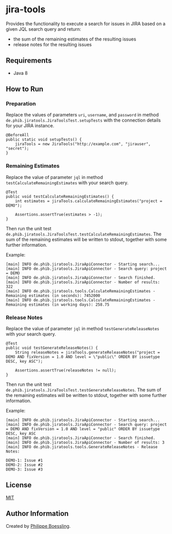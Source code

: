 # jira-tools

Provides the functionality to execute a search for issues in JIRA based on a given JQL search query and return:
- the sum of the remaining estimates of the resulting issues
- release notes for the resulting issues

## Requirements

- Java 8

## How to Run

### Preparation

Replace the values of parameters `uri`, `username`, and `password` in method 
`de.phib.jiratools.JiraToolsTest.setupTests` with the connection details for your JIRA instance.

```
@BeforeAll
public static void setupTests() {
    jiraTools = new JiraTools("http://example.com", "jirauser", "secret");
}
```

### Remaining Estimates

Replace the value of parameter `jql` in method `testCalculateRemainingEstimates` with your search query.

```
@Test
public void testCalculateRemainingEstimates() {
    int estimates = jiraTools.calculateRemainingEstimates("project = DEMO");

    Assertions.assertTrue(estimates > -1);
}
```

Then run the unit test `de.phib.jiratools.JiraToolsTest.testCalculateRemainingEstimates`. The sum of the
remaining estimates will be written to stdout, together with some further information.

Example:
```
[main] INFO de.phib.jiratools.JiraApiConnector - Starting search...
[main] INFO de.phib.jiratools.JiraApiConnector - Search query: project = DEMO
[main] INFO de.phib.jiratools.JiraApiConnector - Search finished.
[main] INFO de.phib.jiratools.JiraApiConnector - Number of results: 322
[main] INFO de.phib.jiratools.tools.CalculateRemainingEstimates - Remaining estimates (in seconds): 7452000
[main] INFO de.phib.jiratools.tools.CalculateRemainingEstimates - Remaining estimates (in working days): 258.75
```

### Release Notes

Replace the value of parameter `jql` in method `testGenerateReleaseNotes` with your search query.

```
@Test
public void testGenerateReleaseNotes() {
    String releaseNotes = jiraTools.generateReleaseNotes("project = DEMO AND fixVersion = 1.0 AND level = \"public\" ORDER BY issuetype DESC, key ASC");

    Assertions.assertTrue(releaseNotes != null);
}
```

Then run the unit test `de.phib.jiratools.JiraToolsTest.testGenerateReleaseNotes`. The sum of the
remaining estimates will be written to stdout, together with some further information.

Example:
```
[main] INFO de.phib.jiratools.JiraApiConnector - Starting search...
[main] INFO de.phib.jiratools.JiraApiConnector - Search query: project = DEMO AND fixVersion = 1.0 AND level = "public" ORDER BY issuetype DESC, key ASC
[main] INFO de.phib.jiratools.JiraApiConnector - Search finished.
[main] INFO de.phib.jiratools.JiraApiConnector - Number of results: 3
[main] INFO de.phib.jiratools.tools.GenerateReleaseNotes - Release Notes:

DEMO-1: Issue #1
DEMO-2: Issue #2
DEMO-3: Issue #3
```

## License

[MIT](LICENSE)

## Author Information

Created by [Philippe Boessling](https://www.gihub.com/pboessling).